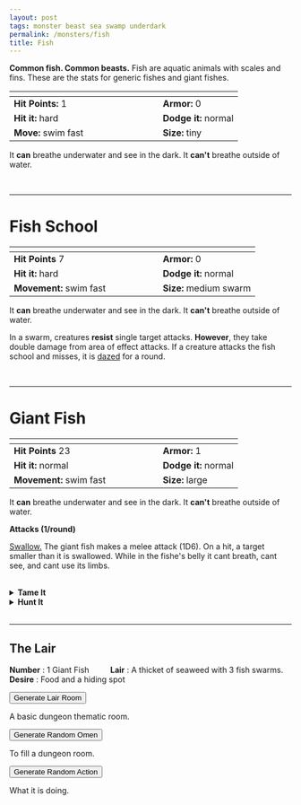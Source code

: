 ```yaml
---
layout: post
tags: monster beast sea swamp underdark
permalink: /monsters/fish
title: Fish
---
```


**Common fish. Common beasts.** Fish are aquatic animals with scales and fins. These are the stats for generic fishes and giant fishes.

|  <span style="display: inline-block; width:250px"></span>  |  |
| -------- | --------|
| **Hit Points:** 1 | **Armor:** 0  |
| **Hit it:** hard    | **Dodge it:** normal  |
| **Move:** swim fast    |  **Size:** tiny | 

It **can** breathe underwater and see in the dark.
It **can't** breathe outside of water.

<br>

---

# Fish School

|  <span style="display: inline-block; width:250px"></span>  |  |
| -------- | --------|
| **Hit Points** 7 | **Armor:** 0  |
| **Hit it:** hard | **Dodge it:** normal |
| **Movement:** swim fast    |  **Size:** medium swarm | 

It **can** breathe underwater and see in the dark.
It **can't** breathe outside of water.

In a swarm, creatures **resist** single target attacks. **However**, they take double damage from area of effect attacks. If a creature attacks the fish school and misses, it is [dazed](https://saltygoo.github.io/2020/11/10/extra-rules/#conditions) for a round.

<br>

---

# Giant Fish

|  <span style="display: inline-block; width:250px"></span>  |  |
| -------- | --------|
| **Hit Points** 23 | **Armor:** 1  |
| **Hit it:** normal | **Dodge it:** normal |
| **Movement:** swim fast    |  **Size:** large | 

It **can** breathe underwater and see in the dark.
It **can't** breathe outside of water.

**Attacks (1/round)**

<ins>Swallow.</ins> The giant fish makes a melee attack (1D6). On a hit, a target smaller than it is swallowed. While in the fishe's belly it cant breath, cant see, and cant use its limbs.

<br>

<details markdown="1">
<summary style="font-weight: bold;">Tame It</summary>
If you have captured this beast, you can spend the equivalent of 2 bags of gold in food between two adventures to tame it. It is now one of your <span class="tooltip" data-tooltip="You can bring a follower in your adventures if you dedicate a Psyche slot to it."><i>followers</i></span>. Each extra bag of gold spent training the beast teaches it a one-word order. Otherwise, it only acts to eat or in self-defence. 
</details>

<details markdown="1">
<summary style="font-weight: bold;">Hunt It</summary>
Four fish are enough food for 1 day. A fish school produces 1D4 rations. A giant fish produces 20 rations. Giant fishes sometimes have things in their belly: roll 4 times on the following list to see what you find.
 
1. Half digested fish.
2. Half digested giant frog.
3. Half digested human limb.
4. A fisherman, gasping for air.
5. A big fishing hook.
6. A golden jewel worth a purse of gold coins.
  
If you have access to an artisan and a workshop, you can spend loot between two adventures to create something with parts of the beast. The object you craft can be anything mostly made of the provided materials. It will have the value of what you [invest in it](/2024/06/26/currency/#values). Discuss what you want with the referee.
</details>

<br>

---

## The Lair

**Number** : 1 Giant Fish <span style="display: inline-block; width:30px"></span>
**Lair** : A thicket of seaweed with 3 fish swarms. <span style="display: inline-block; width:30px"></span> <br>
**Desire** : Food and a hiding spot

<button id="room-btn">Generate Lair Room</button>
<p id="RoomResult">A basic dungeon thematic room.</p>

<button id="generate-btn">Generate Random Omen</button>
<p id="RoamResult">To fill a dungeon room.</p>

<button onclick="generateMood()">Generate Random Action</button>
<p id="MoodResult">What it is doing.</p>
<script src="/scripts/generateMood.js"></script>

<br>



 
 <script src="https://code.jquery.com/jquery-3.6.0.min.js"></script>
<script>
      $(document).ready(function() {
        function generateResult(buttonId, resultId, columnRangeStart, columnRangeEnd) {
          $(buttonId).click(function() {
            var searchValue = "0032"; // Change this to the actual value you need

            $.get("/CSV/Monster - Index.csv", function(data) {
              var rows = data.split("\n").slice(1);
              var matchingRows = rows.filter(function(row) {
                var columns = row.split(",");
                return columns[0] === searchValue;
              });

              var selectedRow = matchingRows[Math.floor(Math.random() * matchingRows.length)];
              var selectedCell = selectedRow.split(",")[Math.floor(Math.random() * (columnRangeEnd - columnRangeStart + 1)) + columnRangeStart];

              $(resultId).html(selectedCell); // Use .html() to insert HTML content
            });
          });
        }

        generateResult("#room-btn", "#RoomResult", 38, 43);
        generateResult("#generate-btn", "#RoamResult", 3, 8);
      });
    </script>
